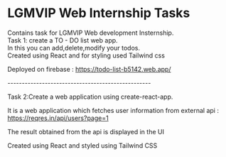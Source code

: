 # LGMVIP Web Internship Tasks
Contains task for LGMVIP Web development Insternship.<br>
Task 1: create a TO - DO list web app.<br>
In this you can add,delete,modify your todos.<br>
Created using React and for styling used Tailwind css<br>

Deployed on firebase : https://todo-list-b5142.web.app/ <br>



*--------------------------------------------------*<br>

Task 2:Create a web application using create-react-app.<br>

It is a web application which fetches user information from external api : https://reqres.in/api/users?page=1<br>

The result obtained from the api is displayed in the UI<br>


Created using React and styled using Tailwind CSS<br>

